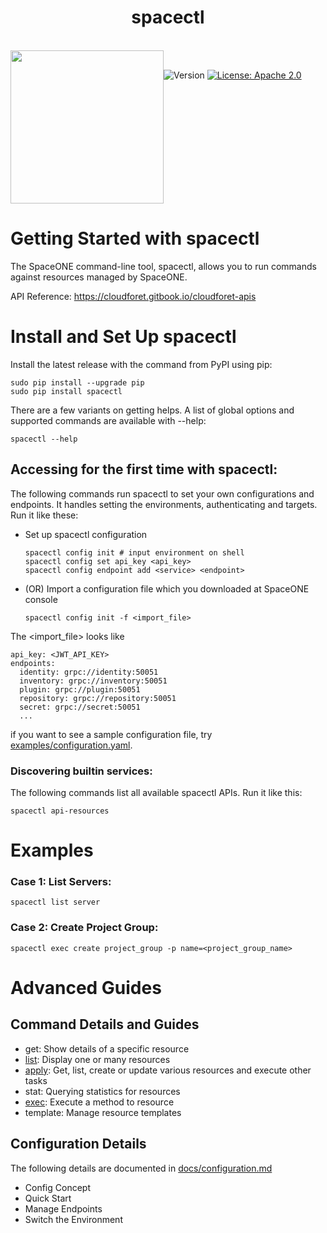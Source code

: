 <h1 align="center">spacectl</h1>  

<br/>  
<div align="center" style="display:flex;">  
  <img width="245" src="https://user-images.githubusercontent.com/35549653/76694897-de236300-66bb-11ea-9ace-b9edde9c12da.png">  
  <p> 
   <br>
    <img  alt="Version"  src="https://img.shields.io/badge/version-1.5.2.1-blue.svg?cacheSeconds=2592000"  />    
    <a  href="https://www.apache.org/licenses/LICENSE-2.0"  target="_blank">  
        <img  alt="License: Apache 2.0"  src="https://img.shields.io/badge/License-Apache 2.0-yellow.svg"  />  
    </a> 
    </p> 
</div>    

# Getting Started with spacectl
The SpaceONE command-line tool, spacectl, allows you to run commands against resources managed by SpaceONE.     

API Reference: https://cloudforet.gitbook.io/cloudforet-apis

# Install and Set Up spacectl
Install the latest release with the command from PyPI using pip:
```commandline
sudo pip install --upgrade pip 
sudo pip install spacectl
```

There are a few variants on getting helps. 
A list of global options and supported commands are available with --help:
```commandline
spacectl --help
```

## Accessing for the first time with spacectl:

The following commands run spacectl to set your own configurations and endpoints. 
It handles setting the environments, authenticating and targets. 
Run it like these:

- Set up spacectl configuration
    ```commandline
    spacectl config init # input environment on shell
    spacectl config set api_key <api_key>
    spacectl config endpoint add <service> <endpoint>
    ```
    
- (OR) Import a configuration file which you downloaded at SpaceONE console
    ```commandline
    spacectl config init -f <import_file>
    ```

The <import_file> looks like

```
api_key: <JWT_API_KEY>
endpoints:
  identity: grpc://identity:50051
  inventory: grpc://inventory:50051
  plugin: grpc://plugin:50051
  repository: grpc://repository:50051
  secret: grpc://secret:50051
  ...
```

if you want to see a sample configuration file, try [examples/configuration.yaml](examples/configuration.yaml).

### Discovering builtin services:

The following commands list all available spacectl APIs. 
Run it like this:

```commandline
spacectl api-resources
```

# Examples
### Case 1: List Servers:
```commandline
spacectl list server
```

### Case 2: Create Project Group:
```commandline
spacectl exec create project_group -p name=<project_group_name>
```

# Advanced Guides

## Command Details and Guides
- get: Show details of a specific resource
- [list](docs/list.md): Display one or many resources
- [apply](docs/apply.md): Get, list, create or update various resources and execute other tasks
- stat: Querying statistics for resources
- [exec](docs/exec.md): Execute a method to resource
- template: Manage resource templates

## Configuration Details

The following details are documented in [docs/configuration.md](docs/configuration.md)

- Config Concept
- Quick Start
- Manage Endpoints
- Switch the Environment